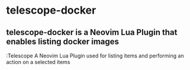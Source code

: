 # telescope-docker

## telescope-docker is a Neovim Lua Plugin that enables listing docker images

:Telescope
A Neovim Lua Plugin used for listing items and
performing an action on a selected items
